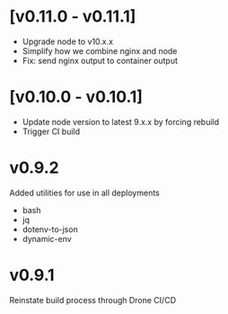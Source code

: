 

# [v0.11.0 - v0.11.1]

- Upgrade node to v10.x.x
- Simplify how we combine nginx and node
- Fix: send nginx output to container output

# [v0.10.0 - v0.10.1]

- Update node version to latest 9.x.x by forcing rebuild
- Trigger CI build

# v0.9.2

Added utilities for use in all deployments
- bash
- jq
- dotenv-to-json 
- dynamic-env 

# v0.9.1

Reinstate build process through Drone CI/CD
